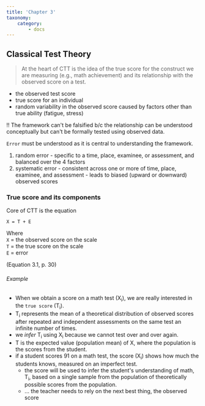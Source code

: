 ```yaml
---
title: 'Chapter 3'
taxonomy:
    category:
        - docs
---
```



## Classical Test Theory

> At the heart of CTT is the idea of the true score for the construct we are measuring (e.g., math achievement) and its relationship with the observed score on a test.

- the observed test score
- true score for an individual
- random variability in the observed score caused by factors other than true ability (fatigue, stress)

!! The framework can't be falsified b/c the relationship can be understood conceptually but can't be formally tested using observed data.

`Error` must be understood as it is central to understanding the framework.
1. random error - specific to a time, place, examinee, or assessment, and balanced over the 4 factors
2. systematic error - consistent across one or more of time, place, examinee, and assessment - leads to biased (upward or downward) observed scores

### True score and its components

Core of CTT is the equation

`X = T + E`

Where  
`X` = the observed score on the scale  
`T` = the true score on the scale  
`E` = error

(Equation 3.1, p. 30)

###### Example
- When we obtain a score on a math test (X<sub>i</sub>), we are really interested in the `true score` (T<sub>i</sub>).
- T<sub>i</sub> represents the mean of a theoretical distribution of observed scores after repeated and independent assessments on the same test an infinite number of times.
- we *infer* T<sub>i</sub> using X<sub>i</sub> because we cannot test over and over again.  
- T is the expected value (population mean) of X, where the population is the scores from the student.
- if a student scores 91 on a math test, the score (X<sub>i</sub>) shows how much the students knows, measured on an imperfect test.
  - the score will be used to infer the student's understanding of math, T<sub>i</sub>, based on a single sample from the population of theoretically possible scores from the population.
  - ... the teacher needs to rely on the next best thing, the observed score
